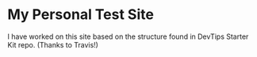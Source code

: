 My Personal Test Site
=====================

I have worked on this site based on the structure found in DevTips Starter Kit repo. (Thanks to Travis!)




